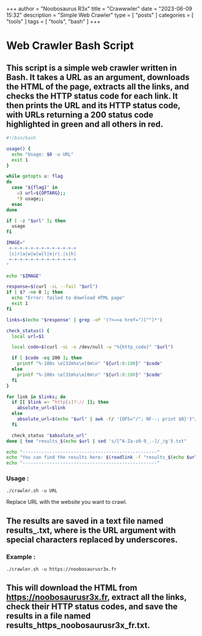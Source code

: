 +++
author = "Noobosaurus R3x"
title = "Crawwwler"
date = "2023-06-09 15:32"
description = "Simple Web Crawler"
type = [
    "posts"
]
categories = [
    "tools"
]
tags = [
    "tools",
    "bash"
]
+++

# Web Crawler Bash Script

This script is a simple web crawler written in Bash. It takes a URL as an argument, downloads the HTML of the page, extracts all the links, and checks the HTTP status code for each link. It then prints the URL and its HTTP status code, with URLs returning a 200 status code highlighted in green and all others in red.
---
```bash
#!/bin/bash

usage() {
  echo "Usage: $0 -u URL"
  exit 1
}

while getopts u: flag
do
  case "${flag}" in
    u) url=${OPTARG};;
    *) usage;;
  esac
done

if [ -z "$url" ]; then
  usage
fi

IMAGE="
 +-+-+-+-+-+-+-+-+-+-+-+-+
 |c|r|a|w|w|w|l|e|r|.|s|h|
 +-+-+-+-+-+-+-+-+-+-+-+-+
"

echo "$IMAGE"

response=$(curl -sL --fail "$url")
if [ $? -ne 0 ]; then
  echo "Error: failed to download HTML page"
  exit 1
fi

links=$(echo "$response" | grep -oP '(?<=<a href=")[^"]*')

check_status() {
  local url=$1

  local code=$(curl -sL -o /dev/null -w "%{http_code}" "$url")

  if [ $code -eq 200 ]; then
    printf "%-100s \e[32m%s\e[0m\n" "${url:0:100}" "$code"
  else
    printf "%-100s \e[31m%s\e[0m\n" "${url:0:100}" "$code"
  fi
}

for link in $links; do
  if [[ $link =~ ^http[s]?:// ]]; then
    absolute_url=$link
  else
    absolute_url=$(echo "$url" | awk -F/ '{OFS="/"; NF--; print $0}')"/$link"
  fi

  check_status "$absolute_url"
done | tee "results_$(echo $url | sed 's/[^A-Za-z0-9_.-]/_/g').txt"

echo "--------------------------------------------------"
echo "You can find the results here: $(readlink -f "results_$(echo $url | sed 's/[^A-Za-z0-9_.-]/_/g').txt")"
echo "--------------------------------------------------"
```



### Usage :

```./crawler.sh -u URL```

Replace URL with the website you want to crawl.

The results are saved in a text file named results_<URL>.txt, where <URL> is the URL argument with special characters replaced by underscores.
---
### Example :

```./crawler.sh -u https://noobosaurusr3x.fr```

This will download the HTML from https://noobosaurusr3x.fr, extract all the links, check their HTTP status codes, and save the results in a file named results_https_noobosaurusr3x_fr.txt.
---